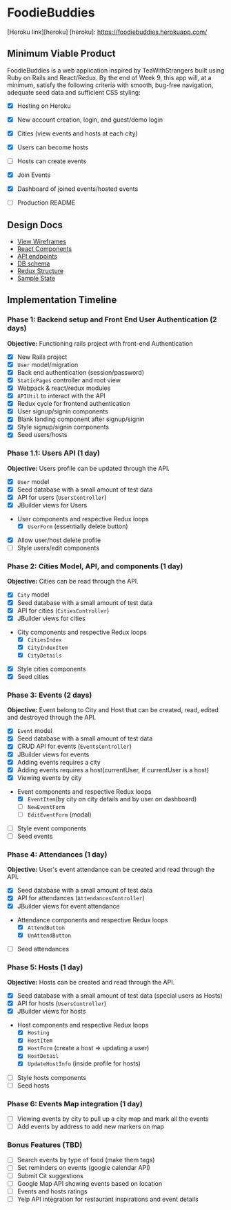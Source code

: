 # FoodieBuddies

[Heroku link][heroku]
[heroku]: https://foodiebuddies.herokuapp.com/

## Minimum Viable Product

FoodieBuddies is a web application inspired by TeaWithStrangers built using Ruby on Rails and React/Redux. By the end of Week 9, this app will, at a minimum, satisfy the following criteria with smooth, bug-free navigation, adequate seed data and sufficient CSS styling:

- [X] Hosting on Heroku
- [X] New account creation, login, and guest/demo login
- [X] Cities (view events and hosts at each city)
- [X] Users can become hosts
- [ ] Hosts can create events
- [X] Join Events
- [X] Dashboard of joined events/hosted events
- [ ] Production README


## Design Docs
* [View Wireframes][wireframes]
* [React Components][components]
* [API endpoints][api-endpoints]
* [DB schema][schema]
* [Redux Structure][redux-structure]
* [Sample State][sample-state]

[wireframes]: wireframes
[components]: component-heirarchy.md
[redux-structure]: redux-structure.md
[sample-state]: sample-state.md
[api-endpoints]: api-endpoints.md
[schema]: schema.md

## Implementation Timeline

### Phase 1: Backend setup and Front End User Authentication (2 days)

**Objective:** Functioning rails project with front-end Authentication

- [X] New Rails project
- [X] `User` model/migration
- [X] Back end authentication (session/password)
- [X] `StaticPages` controller and root view
- [X] Webpack & react/redux modules
- [X] `APIUtil` to interact with the API
- [X] Redux cycle for frontend authentication
- [X] User signup/signin components
- [X] Blank landing component after signup/signin
- [X] Style signup/signin components
- [X] Seed users/hosts

### Phase 1.1: Users API (1 day)

**Objective:** Users profile can be updated through the API.

- [X] `User` model
- [X] Seed database with a small amount of test data
- [X] API for users (`UsersController`)
- [X] JBuilder views for Users
- User components and respective Redux loops
  - [X] `UserForm` (essentially delete button)
- [X] Allow user/host delete profile
- [ ] Style users/edit components

### Phase 2: Cities Model, API, and components (1 day)

**Objective:** Cities can be read through the API.

- [X] `City` model
- [X] Seed database with a small amount of test data
- [X] API for cities (`CitiesController`)
- [X] JBuilder views for cities
- City components and respective Redux loops
  - [X] `CitiesIndex`
  - [X] `CityIndexItem`
  - [X] `CityDetails`
- [X] Style cities components
- [X] Seed cities

### Phase 3: Events (2 days)

**Objective:** Event belong to City and Host that can be created, read, edited and destroyed through the API.

- [X] `Event` model
- [X] Seed database with a small amount of test data
- [X] CRUD API for events (`EventsController`)
- [X] JBuilder views for events
- [X] Adding events requires a city
- [X] Adding events requires a host(currentUser, if currentUser is a host)
- [X] Viewing events by city
- Event components and respective Redux loops
  - [X] `EventItem`(by city on city details and by user on dashboard)
  - [ ] `NewEventForm`
  - [ ] `EditEventForm` (modal)
- [ ] Style event components
- [ ] Seed events

### Phase 4: Attendances (1 day)

**Objective:** User's event attendance can be created and read through the API.

- [X] Seed database with a small amount of test data
- [X] API for attendances (`AttendancesController`)
- [X] JBuilder views for event attendance
- Attendance components and respective Redux loops
  - [X] `AttendButton`
  - [X] `UnAttendButton`
- [ ] Seed attendances

### Phase 5: Hosts (1 day)

**Objective:** Hosts can be created and read through the API.

- [X] Seed database with a small amount of test data (special users as Hosts)
- [X] API for hosts (`UsersController`)
- [X] JBuilder views for hosts
- Host components and respective Redux loops
  - [X] `Hosting`
  - [X] `HostItem`
  - [X] `HostForm` (create a host => updating a user)
  - [X] `HostDetail`
  - [X] `UpdateHostInfo` (inside profile for hosts)
- [ ] Style hosts components
- [ ] Seed hosts

### Phase 6: Events Map integration (1 day)
- [ ] Viewing events by city to pull up a city map and mark all the events
- [ ] Add events by address to add new markers on map

### Bonus Features (TBD)
- [ ] Search events by type of food (make them tags)
- [ ] Set reminders on events (google calendar API)
- [ ] Submit Cit suggestions
- [ ] Google Map API showing events based on location
- [ ] Events and hosts ratings
- [ ] Yelp API integration for restaurant inspirations and event details
